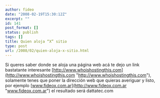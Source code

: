 ```yaml
---
author: fideo
date: "2008-02-19T15:30:12Z"
excerpt: ""
id: 141
post_format: []
status: publish
tags: []
title: Quien aloja “X” sitio
type: post
url: /2008/02/quien-aloja-x-sitio.html
---
```

Si queres saber donde se aloja una página web acá te dejo un link bastatante interesante [http://www.whoishostingthis.com](http://www.whoishostingthis.com "http://www.whoishostingthis.com"), solamente tenes que poner la dirección web que quieras averiguar y listo, por ejemplo [www.fideox.com.ar](http://www.fideox.com.ar "www.fideox.com.ar") el resultado será dattatec.com
